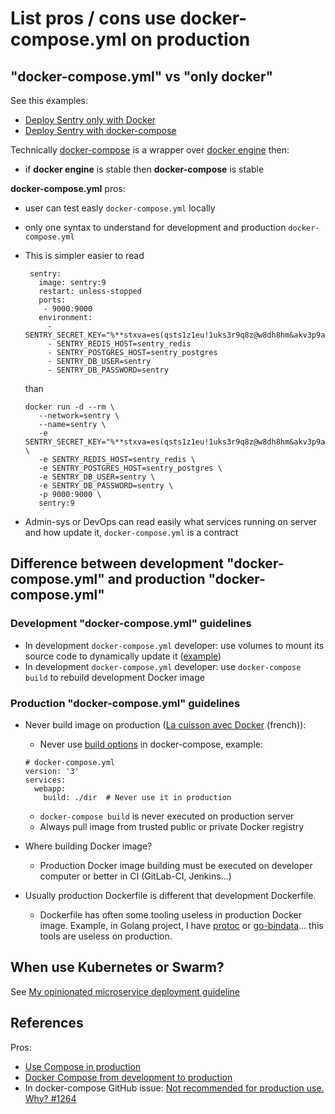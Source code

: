 # List pros / cons use docker-compose.yml on production

## "docker-compose.yml" vs "only docker"

See this examples:

* [Deploy Sentry only with Docker](examples/sentry-with-only-docker/)
* [Deploy Sentry with docker-compose](examples/sentry-with-docker-compose/)

Technically [docker-compose](https://docs.docker.com/compose/compose-file/) is a wrapper over [docker engine](https://docs.docker.com/engine/reference/commandline/cli/) then:

* if **docker engine** is stable then **docker-compose** is stable

**docker-compose.yml** pros:

* user can test easly `docker-compose.yml` locally
* only one syntax to understand for development and production `docker-compose.yml`
* This is simpler easier to read

  ```
   sentry:
     image: sentry:9
     restart: unless-stopped
     ports:
      - 9000:9000
     environment:
       - SENTRY_SECRET_KEY="%**stxva=es(qsts1z1eu!1uks3r9q8z@w8dh8hm&akv3p9a*s"
       - SENTRY_REDIS_HOST=sentry_redis
       - SENTRY_POSTGRES_HOST=sentry_postgres
       - SENTRY_DB_USER=sentry
       - SENTRY_DB_PASSWORD=sentry
  ```

  than

  ```
  docker run -d --rm \
     --network=sentry \
     --name=sentry \
     -e SENTRY_SECRET_KEY="%**stxva=es(qsts1z1eu!1uks3r9q8z@w8dh8hm&akv3p9a*s" \
     -e SENTRY_REDIS_HOST=sentry_redis \
     -e SENTRY_POSTGRES_HOST=sentry_postgres \
     -e SENTRY_DB_USER=sentry \
     -e SENTRY_DB_PASSWORD=sentry \
     -p 9000:9000 \
     sentry:9
  ```
* Admin-sys or DevOps can read easily what services running on server and how update it, `docker-compose.yml` is a contract


## Difference between development "docker-compose.yml" and production "docker-compose.yml"

### Development "docker-compose.yml" guidelines

* In development `docker-compose.yml` developer: use volumes to mount its source code to dynamically update it ([example](https://github.com/harobed/goworkspace/blob/master/docker-compose.yml#L10))
* In development `docker-compose.yml` developer: use `docker-compose build` to rebuild development Docker image


### Production "docker-compose.yml" guidelines

* Never build image on production ([La cuisson avec Docker](https://blog.garambrogne.net/la-cuisson-avec-docker.html) (french)):
  * Never use [build options](https://docs.docker.com/compose/compose-file/#build) in docker-compose, example:

  ```
  # docker-compose.yml
  version: '3'
  services:
    webapp:
      build: ./dir  # Never use it in production
  ```

  * `docker-compose build` is never executed on production server
  * Always pull image from trusted public or private Docker registry
* Where building Docker image?
   * Production Docker image building must be executed on developer computer or better in CI (GitLab-CI, Jenkins…)
* Usually production Dockerfile is different that development Dockerfile.
  * Dockerfile has often some tooling useless in production Docker image. Example, in Golang project, I have [protoc](https://github.com/google/protobuf/releases/) or [go-bindata](https://github.com/jteeuwen/go-bindata/)... this tools are useless on production.

## When use Kubernetes or Swarm?

See [My opinionated microservice deployment guideline](https://github.com/harobed/opinionated-microservice-deployment-guideline)


## References

Pros:

* [Use Compose in production](https://docs.docker.com/compose/production/)
* [Docker Compose from development to production](https://medium.com/@basi/docker-compose-from-development-to-production-88000124a57c)
* In docker-compose GitHub issue: [Not recommended for production use. Why? #1264](https://github.com/docker/compose/issues/1264)
